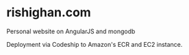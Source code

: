 # rishighan.com

Personal website on AngularJS and mongodb

Deployment via Codeship to Amazon's ECR and EC2 instance.
